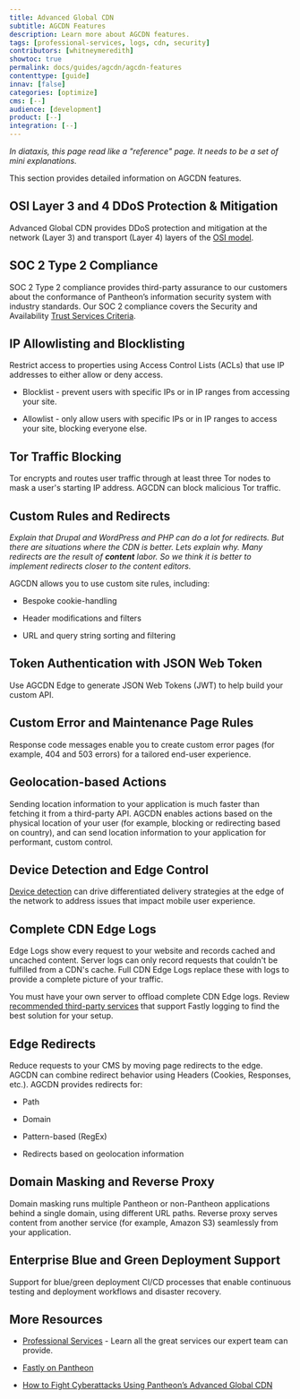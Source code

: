 ```yaml
---
title: Advanced Global CDN
subtitle: AGCDN Features
description: Learn more about AGCDN features.
tags: [professional-services, logs, cdn, security]
contributors: [whitneymeredith]
showtoc: true
permalink: docs/guides/agcdn/agcdn-features
contenttype: [guide]
innav: [false]
categories: [optimize]
cms: [--]
audience: [development]
product: [--]
integration: [--]
---
```


_In diataxis, this page read like a "reference" page. It needs to be a set of mini explanations._

This section provides detailed information on AGCDN features.

## OSI Layer 3 and 4 DDoS Protection & Mitigation

Advanced Global CDN provides DDoS protection and mitigation at the network (Layer 3) and transport (Layer 4) layers of the [OSI model](https://en.wikipedia.org/wiki/OSI_model).

## SOC 2 Type 2 Compliance

SOC 2<Popover title="SOC" content="System and Organization Controls (SOC) is a suite of audit reports defined by the American Institute of Certified Public Accountants (AICPA)." /> Type 2 compliance provides third-party assurance to our customers about the conformance of Pantheon’s information security system with industry standards. Our SOC 2 compliance covers the Security and Availability [Trust Services Criteria](https://www.aicpa.org/interestareas/frc/assuranceadvisoryservices/trustdataintegritytaskforce.html).

## IP Allowlisting and Blocklisting

Restrict access to properties using Access Control Lists (ACLs) that use IP addresses to either allow or deny access.

- Blocklist - prevent users with specific IPs or in IP ranges from accessing your site.

- Allowlist - only allow users with specific IPs or in IP ranges to access your site, blocking everyone else.

## Tor Traffic Blocking

Tor encrypts and routes user traffic through at least three Tor nodes to mask a user's starting IP address. AGCDN can block malicious Tor traffic.

## Custom Rules and Redirects

_Explain that Drupal and WordPress and PHP can do a lot for redirects. But there are situations where the CDN is better. Lets explain why. Many redirects are the result of **content** labor. So we think it is better to implement redirects closer to the content editors._

AGCDN allows you to use custom site rules, including:

- Bespoke cookie-handling

- Header modifications and filters

- URL and query string sorting and filtering

## Token Authentication with JSON Web Token

Use AGCDN Edge to generate JSON Web Tokens (JWT)<Popover title="JSON Web Tokens" content="A JSON Web Tokens is an Internet standard for creating compact, encrypted JSON-based access tokens that assert some number of claims, such as 'logged in as admin'." /> to help build your custom API.

## Custom Error and Maintenance Page Rules

Response code messages enable you to create custom error pages (for example, 404 and 503 errors) for a tailored end-user experience.

## Geolocation-based Actions

Sending location information to your application is much faster than fetching it from a third-party API. AGCDN enables actions based on the physical location of your user (for example, blocking or redirecting based on country), and can send location information to your application for performant, custom control.

## Device Detection and Edge Control

[Device detection](https://docs.fastly.com/en/guides/delivering-different-content-to-different-devices) can drive differentiated delivery strategies at the edge of the network to address issues that impact mobile user experience.

## Complete CDN Edge Logs

Edge Logs show every request to your website and records cached and uncached content. Server logs can only record requests that couldn't be fulfilled from a CDN's cache. Full CDN Edge Logs replace these with logs to provide a complete picture of your traffic.

You must have your own server to offload complete CDN Edge logs. Review [recommended third-party services](https://docs.fastly.com/en/guides/integrations#_logging-endpoints) that support Fastly logging to find the best solution for your setup.

## Edge Redirects

Reduce requests to your CMS by moving page redirects to the edge. AGCDN can combine redirect behavior using Headers (Cookies, Responses, etc.). AGCDN provides redirects for:

- Path

- Domain

- Pattern-based (RegEx)

- Redirects based on geolocation information

## Domain Masking and Reverse Proxy

Domain masking runs multiple Pantheon or non-Pantheon applications behind a single domain, using different URL paths. Reverse proxy serves content from another service (for example, Amazon S3) seamlessly from your application.

## Enterprise Blue and Green Deployment Support

Support for blue/green deployment<Popover title="Blue/Green Deployment" content="With a blue/green deployment strategy, the new version of your application is released alongside the current version. After you conduct appropriate tests, traffic is switched to the new version." /> CI/CD processes that enable continuous testing and deployment workflows and disaster recovery.

## More Resources

- [Professional Services](/guides/professional-services) - Learn all the great services our expert team can provide.

- [Fastly on Pantheon](/guides/fastly-pantheon)

- [How to Fight Cyberattacks Using Pantheon’s Advanced Global CDN](https://pantheon.io/blog/fight-cyberattacks-advanced-global-cdn)



